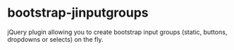 bootstrap-jinputgroups
======================

jQuery plugin allowing you to create bootstrap input groups (static, buttons, dropdowns or selects) on the fly.
